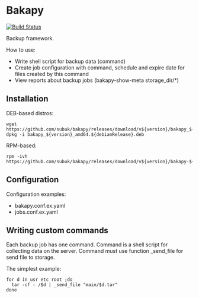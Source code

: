 Bakapy
======
[![Build Status](https://travis-ci.org/subuk/bakapy.svg?branch=master)](https://travis-ci.org/subuk/bakapy)

Backup framework.

How to use:
- Write shell script for backup data (command)
- Create job configuration with command, schedule and expire date for files created by this command
- View reports about backup jobs (bakapy-show-meta storage_dir/*)

Installation
------------

DEB-based distros:

    wget https://github.com/subuk/bakapy/releases/download/v${version}/bakapy_${version}_amd64.${debianRelease}.deb
    dpkg -i bakapy_${version}_amd64.${debianRelease}.deb

RPM-based:

    rpm -ivh https://github.com/subuk/bakapy/releases/download/v${version}/bakapy-${version}-1.${dist}.src.rpm

Configuration
-------------

Configuration examples:
- bakapy.conf.ex.yaml
- jobs.conf.ex.yaml

Writing custom commands
-----------------------

Each backup job has one command. Command is a shell script for collecting data on the server. Command must use function _send_file for send file to storage. 

The simplest example:

    for d in usr etc root ;do
      tar -cf - /$d | _send_file "main/$d.tar"
    done
